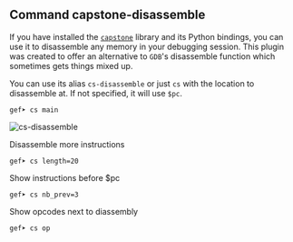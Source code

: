 ## Command capstone-disassemble ##

If you have installed the [`capstone`](http://capstone-engine.org) library and
its Python bindings, you can use it to disassemble any memory in your debugging
session. This plugin was created to offer an alternative to `GDB`'s disassemble
function which sometimes gets things mixed up.

You can use its alias `cs-disassemble` or just `cs` with the location to
disassemble at. If not specified, it will use `$pc`.

```
gef➤ cs main
```

![cs-disassemble](https://i.imgur.com/wypt7Fo.png)

Disassemble more instructions
```
gef➤ cs length=20
```

Show instructions before $pc
```
gef➤ cs nb_prev=3
```

Show opcodes next to diassembly
```
gef➤ cs op
```
